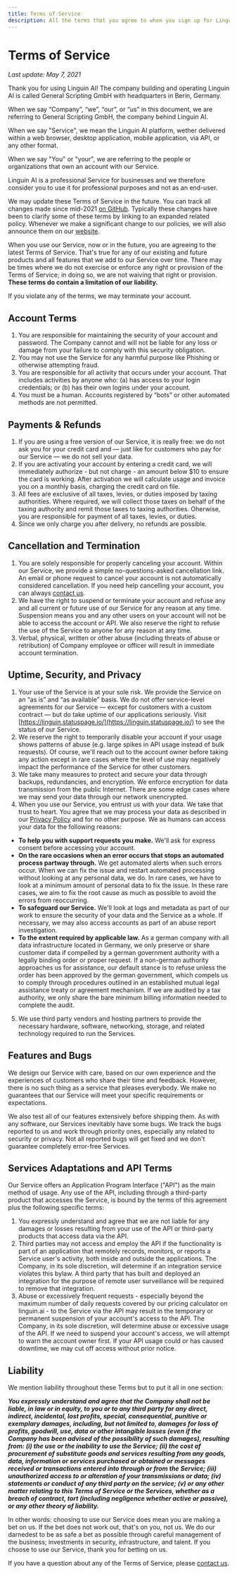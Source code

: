 ```yaml
---
title: Terms of Service
description: All the terms that you agree to when you sign up for Linguin AI.
---
```


# Terms of Service

*Last update: May 7, 2021*

Thank you for using Linguin AI! The company building and operating Linguin AI is called General Scripting GmbH with headquarters in Berin, Germany.

When we say “Company”, “we”, “our”, or “us” in this document, we are referring to General Scripting GmbH, the company behind Linguin AI.

When we say "Service", we mean the Linguin AI platform, wether delivered within a web browser, desktop application, mobile application, via API, or any other format.

When we say "You" or "your", we are referring to the people or organizations that own an account with our Service.

Linguin AI is a professional Service for businesses and we therefore consider you to use it for professional purposes and not as an end-user.

We may update these Terms of Service in the future. You can track all changes made since mid-2021 [on GitHub](https://github.com/LinguinAI/policies/commits/main). Typically these changes have been to clarify some of these terms by linking to an expanded related policy. Whenever we make a significant change to our policies, we will also announce them on our [website](https://linguin.ai/terms).

When you use our Service, now or in the future, you are agreeing to the latest Terms of Service. That's true for any of our existing and future products and all features that we add to our Service over time. There may be times where we do not exercise or enforce any right or provision of the Terms of Service; in doing so, we are not waiving that right or provision. **These terms do contain a limitation of our liability.**

If you violate any of the terms, we may terminate your account.

## Account Terms

1. You are responsible for maintaining the security of your account and password. The Company cannot and will not be liable for any loss or damage from your failure to comply with this security obligation.
2. You may not use the Service for any harmful purpose like Phishing or otherwise attempting fraud.
3. You are responsible for all activity that occurs under your account. That includes activities by anyone who: (a) has access to your login credentials; or (b) has their own logins under your account.
4. You must be a human. Accounts registered by “bots” or other automated methods are not permitted.

## Payments & Refunds

1. If you are using a free version of our Service, it is really free: we do not ask you for your credit card and — just like for customers who pay for our Service — we do not sell your data.
2. If you are activating your account by entering a credit card, we will immediately authorize - but not charge - an amount below $10 to ensure the card is working. After activation we will calculate usage and invoice you on a monthly basis, charging the credit card on file.
3. All fees are exclusive of all taxes, levies, or duties imposed by taxing authorities. Where required, we will collect those taxes on behalf of the taxing authority and remit those taxes to taxing authorities. Oherwise, you are responsible for payment of all taxes, levies, or duties.
4. Since we only charge you after delivery, no refunds are possible.

## Cancellation and Termination

1. You are solely responsible for properly canceling your account. Within our Service, we provide a simple no-questions-asked cancellation link. An email or phone request to cancel your account is not automatically considered cancellation. If you need help cancelling your account, you can always [contact us](mailto:support@linguin.ai).
2. We have the right to suspend or terminate your account and refuse any and all current or future use of our Service for any reason at any time. Suspension means you and any other users on your account will not be able to access the account or API. We also reserve the right to refuse the use of the Service to anyone for any reason at any time.
3. Verbal, physical, written or other abuse (including threats of abuse or retribution) of Company employee or officer will result in immediate account termination.

## Uptime, Security, and Privacy

1. Your use of the Service is at your sole risk. We provide the Service on an “as is” and “as available” basis. We do not offer service-level agreements for our Service — except for customers with a custom contract — but do take uptime of our applications seriously. Visit [https://linguin.statuspage.io/](https://linguin.statuspage.io/) to see the status of our Service.
2. We reserve the right to temporarily disable your account if your usage shows patterns of abuse (e.g. large spikes in API usage instead of bulk requests). Of course, we'll reach out to the account owner before taking any action except in rare cases where the level of use may negatively impact the performance of the Service for other customers.
3. We take many measures to protect and secure your data through backups, redundancies, and encryption. We enforce encryption for data transmission from the public Internet. There are some edge cases where we may send your data through our network unencrypted.
4. When you use our Service, you entrust us with your data. We take that trust to heart. You agree that we may process your data as described in our [Privacy Policy](privacy.md) and for no other purpose. We as humans can access your data for the following reasons:
  - **To help you with support requests you make.** We'll ask for express consent before accessing your account.
  - **On the rare occasions when an error occurs that stops an automated process partway through.** We get automated alerts when such errors occur. When we can fix the issue and restart automated processing without looking at any personal data, we do. In rare cases, we have to look at a minimum amount of personal data to fix the issue. In these rare cases, we aim to fix the root cause as much as possible to avoid the errors from reoccurring.
  - **To safeguard our Service.** We'll look at logs and metadata as part of our work to ensure the security of your data and the Service as a whole. If necessary, we may also access accounts as part of an abuse report investigation.
  - **To the extent required by applicable law.** As a german company with all data infrastructure located in Germany, we only preserve or share customer data if compelled by a german government authority with a legally binding order or proper request. If a non-german authority approaches us for assistance, our default stance is to refuse unless the order has been approved by the german government, which compels us to comply through procedures outlined in an established mutual legal assistance treaty or agreement mechanism. If we are audited by a tax authority, we only share the bare minimum billing information needed to complete the audit.
5. We use third party vendors and hosting partners to provide the necessary hardware, software, networking, storage, and related technology required to run the Services.

## Features and Bugs

We design our Service with care, based on our own experience and the experiences of customers who share their time and feedback. However, there is no such thing as a service that pleases everybody. We make no guarantees that our Service will meet your specific requirements or expectations.

We also test all of our features extensively before shipping them. As with any software, our Services inevitably have some bugs. We track the bugs reported to us and work through priority ones, especially any related to security or privacy. Not all reported bugs will get fixed and we don't guarantee completely error-free Services.

## Services Adaptations and API Terms

Our Service offers an Application Program Interface ("API") as the main method of usage. Any use of the API, including through a third-party product that accesses the Service, is bound by the terms of this agreement plus the following specific terms:

1. You expressly understand and agree that we are not liable for any damages or losses resulting from your use of the API or third-party products that access data via the API.
2. Third parties may not access and employ the API if the functionality is part of an application that remotely records, monitors, or reports a Service user's activity, both inside and outside the applications. The Company, in its sole discretion, will determine if an integration service violates this bylaw. A third party that has built and deployed an integration for the purpose of remote user surveillance will be required to remove that integration.
3. Abuse or excessively frequent requests - especially beyond the maximum number of daily requests covered by our pricing calculator on linguin.ai - to the Service via the API may result in the temporary or permanent suspension of your account's access to the API. The Company, in its sole discretion, will determine abuse or excessive usage of the API. If we need to suspend your account's access, we will attempt to warn the account owner first. If your API usage could or has caused downtime, we may cut off access without prior notice.

## Liability

We mention liability throughout these Terms but to put it all in one section:

***You expressly understand and agree that the Company shall not be liable, in law or in equity, to you or to any third party for any direct, indirect, incidental, lost profits, special, consequential, punitive or exemplary damages, including, but not limited to, damages for loss of profits, goodwill, use, data or other intangible losses (even if the Company has been advised of the possibility of such damages), resulting from: (i) the use or the inability to use the Service; (ii) the cost of procurement of substitute goods and services resulting from any goods, data, information or services purchased or obtained or messages received or transactions entered into through or from the Service; (iii) unauthorized access to or alteration of your transmissions or data; (iv) statements or conduct of any third party on the service; (v) or any other matter relating to this Terms of Service or the Services, whether as a breach of contract, tort (including negligence whether active or passive), or any other theory of liability.***

In other words: choosing to use our Service does mean you are making a bet on us. If the bet does not work out, that's on you, not us. We do our darnedest to be as safe a bet as possible through careful management of the business; investments in security, infrastructure, and talent. If you choose to use our Service, thank you for betting on us.

If you have a question about any of the Terms of Service, please [contact us](mailto:support@linguin.ai).
